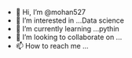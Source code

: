 - 👋 Hi, I’m @mohan527
- 👀 I’m interested in ...Data science
- 🌱 I’m currently learning ...pythin
- 💞️ I’m looking to collaborate on ...
- 📫 How to reach me ...

<!---
mohan527/mohan527 is a ✨ special ✨ repository because its `README.md` (this file) appears on your GitHub profile.
You can click the Preview link to take a look at your changes.
--->
